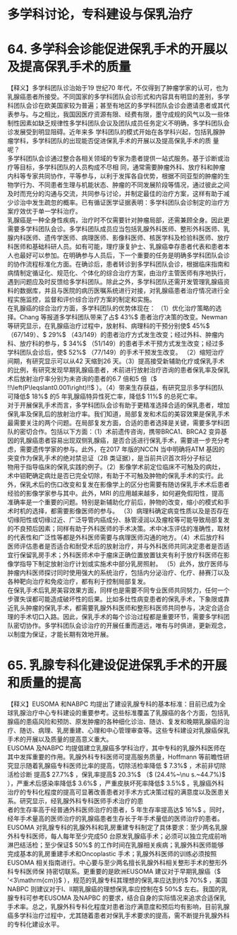 # 多学科讨论，专科建设与保乳治疗  
# 64. 多学科会诊能促进保乳手术的开展以及提高保乳手术的质量  
【释义】多学科团队诊治始于19 世纪70 年代，不仅得到了肿瘤学家的认可，也为乳腺癌患者所接受。不同国家的多学科团队会诊形式和内容具有明显的差别，多学科团队会诊在欧美国家较为普遍；甚至有地区的多学科团队会诊会邀请患者或其代表参与。与之相比，我国因医疗资源有限、经费有限，墨守成规的风气以及一些体制性因素如缺乏规律性多学科团队会议及团队成员任务定义不明确，多学科团队会诊发展受到明显阻碍。近年来多 学科团队的模式开始在各学科兴起，包括乳腺肿瘤学科，多学科团队的出现能否促进保乳手术的开展以及提高保乳手术的质 量呢？  
多学科团队会诊通过整合各相关领域的专家为患者提供一站式服务。基于诊断或治疗等目标，多学科团队的人员构成不尽相 同，通常需要肿瘤外科、放疗科和肿瘤内科等专家共同协作，平等参与，以利于发挥各自优势，根据不同亚型的肿瘤的生物学行为、不同患者生理与机能状态、肿瘤的不同发展阶段等情况，通过彼此之间及时而充分的沟通与交流，共同参与讨论，并制定最佳的治疗方案，这样有助于减少诊治中发生疏忽的概率。已有循证医学证据表明：多学科团队会诊制定的治疗方案疗效优于单一学科治疗。  
乳腺癌是一种全身性疾病，治疗时不仅需要针对肿瘤局部，还需兼顾全身。因此更需要多学科团队会诊。多学科团队成员应当包括乳腺外科医师、整形外科医师、乳腺内科医师、遗传学医师、病理医师、影像科医师、核医学科及检验科医师、放疗科医师和基础科研人员。如有可能，理疗康复护士、乳腺癌幸存患者代表和患者本人也最好可以参加。在明确参与人员后，下一个重要的任务是明确多学科团队会诊的协作流程标准化方面。在确诊后，患者转诊到多学科团队会诊，根据临床指南和病情制定循证化、规范化、个体化的综合治疗方案，由治疗主管医师有序地执行，遇到问题应及时反馈给多学科团队。除此之外，多学科团队还需开发管理乳腺癌资料的数据库，并且与医院的病历医嘱系统进行对接，对乳腺癌患者治疗情况进行全程实施监控，监督和评价综合治疗方案的制定和实施。  
在乳腺癌的综合治疗方面，多学科团队的优势体现在： （1）优化治疗策略的选择。Chang 等报道多学科团队带来了占$ 43\%$  患者治疗决策的改变。Newman 等研究显示，在乳腺癌治疗过程中，放射科、病理科的干预分别使$ 45\%$ （67/149）、$ 29\%$ （43/149）的患者治疗方式发生改变；经过外科、肿瘤内科、放疗科的参与，$ 34\%$ （51/149）的患者手术干预方式发生改变；经过多学科团队会诊后，使$ 52\%$ （77/149）的手术干预发生改变。 （2）缩短治疗间期，有研究显示可以从42 天缩到26 天。（3）提高接受新辅助化疗或保乳手术的比例，有研究发现早期乳腺癌患者，术前进行放射治疗咨询的患者保乳率及保乳术后放射治疗率分别为未咨询的患者的6.7 倍和5 倍（$ \!\!\left(P\leqslant0.001\right)\!\!$ ）。（4）带来生存获益，有研究显示多学科团队可降低$ 18\%$  的5 年乳腺癌特异性死亡率，降低$ 11\%$  的总死亡率。  
对于开展保乳手术而言，多学科团队会诊有助于更精准选择合适的保乳患者，增加保乳率及保乳后的放射治疗率。我们知道，局部复发和术后的美容效果是保乳手术最需要关注的两个问题。在局部复发方面，合适的患者选择是关键，需要多学科团队的密切合作。包括以下方面：（1）术前遗传咨询，携带BRCA1、BRCA2 变异基因的乳腺癌患者容易出现双侧乳腺癌，是否合适进行保乳手术，需要进一步充分考虑，需要遗传学家的参与。此外，在2017 年版的NCCN 当中明确将ATM 基因的突变作为保乳手术的绝对禁忌证（2B 类证据），是当前共识首次将分子标记  
物用于指导临床的保乳实践的例子。（2）影像学术前定位临床不可触及的病灶，术中钼靶确定病灶是否已完全切除，有助于不可触及肿物的保乳手术的实行。此外，保乳术后的伤口改变和复发在影像学上的区分也需要有随访保乳手术术后患者经验的影像学家参与其中。此外，MRI 的应用越来越多，如何避免假阳性，提高准确率是一个重要的问题。特别是新辅助化疗前后，肿物的改变，缩小的模式和手术时机的选择，都需要影像医师的参与。 （3）病理科确定病变性质以及是否存在切缘阳性或切缘过近、广泛导管内癌成分、脉管浸润以及瘤栓等可能导致局部复发的不良预后因素；同样有助于外科医师的手术决策。术中冰冻评估的准确性，取材的代表性和广泛性等都是外科医师需要与病理医师沟通的地方。（4）术后放疗科医师评估患者是否适合和耐受术后的放射治疗，并与外科医师共同决定患者是否适宜行保留乳房手术；外科医师术中于瘤床正确位置放置钛夹有利于放疗科医师在影像学指导下制定放射治疗计划或实施术中部分乳房照射。 （5）此外，放疗医师与肿瘤内科医师探讨同时使用强大的系统治疗，包括内分泌治疗、化疗、赫赛汀以及各种靶向治疗和免疫治疗，都有利于控制局部复发。  
在保乳手术后乳房美容效果方面，同样也是需要不同专业医师共同努力，任何一个步骤失误都可能造成破坏性的后果。比如多灶性病变患者的保乳手术，下象限或靠近乳头肿瘤的保乳手术，都需要乳腺外科医师和整形科医师共同参与，决定合适合理的手术切口入路。因此，保乳手术的每个诊治过程都是重要环节，需要多学科团队密切协作。多学科团队会诊治疗的开展任重而道远，唯有与时俱进，更新观念，以制度为保证，才能长期有效地开展。  
# 65. 乳腺专科化建设促进保乳手术的开展和质量的提高  
【释义】EUSOMA 和NABPC 均提出了建设乳腺专科的基本标准：目前已成为全球乳腺治疗中心专科建设的重要参考。这些标准覆盖了乳腺癌的各个方面，包括乳腺癌的患癌风险和预防、原发肿瘤的各种细化诊治、随访、复发和晚期乳腺癌的治疗、随访、病理、乳房重建、心理和中心管理审查等。这些专科建设对乳腺癌保乳手术的开展以及质量的提高意义重大。  
EUSOMA 及NABPC 均提倡建立乳腺癌多学科治疗，其中专科的乳腺外科医师在其中发挥重要的作用。乳腺外科专科医师可提高服务质量，Hoffmann 等前瞻性研究显示随着乳腺癌专科医师比率的提高，切除活检率降低 $ 7.3\%$  ，术前非切除活检诊断 提高$ 27.7\%$ ，保乳率提高$ 20.3\%$ （$ (24.4\%~\nu s.~44.7\%)$ ），严重术后感染率降低$ 3.6\%$ ，严重皮肤坏死率降低$ 3.5\%$ 。乳腺癌外科治疗的专科化程度的提高可显著改善患者对手术方式决策过程的满意度以及医患关系。研究显示，经乳腺外科专科医师手术治疗的患  
者的生存率高于经普通外科医师治疗的患者，5 年生存率提高达$ 16\%$ 。同时，经年手术量高的医师治疗的乳腺癌患者生存长于年手术量低的医师治疗的患者。EUSOMA 对乳腺专科的乳腺外科和乳房重建专科制定了具体要求：至少两名乳腺外科专科医师，每人每年至少完成50 台原发乳腺癌手术；必须可以独立完成前哨淋巴结活检；至少保证$ 50\%$  的工作时间在乳腺相关疾病；乳腺外科医师能够完成基本的乳房重建手术和Oncoplastic 手术；乳腺外科医师的训练必须按照EUSOMA 相关指南进行。中心要与至少两名擅长乳腺外科相关整形手术的整形外科专科医师保 持密切联系。更重要的是欧洲EUSOMA 建议对于早期乳腺癌（$ '<3\mathrm{cm})$ ），规范的乳腺专科其理想的保乳率应达到约$ 70\%$ ，美国NABPC 则建议对于Ⅰ、Ⅱ期乳腺癌的理想保乳率应控制在$ 50\%$ 左右。我国的乳腺专科可参考EUSOMA 及NAPBC 的要求，结合自身的实际情况来追求合适保乳手术率。总之，乳腺外科专科化程度对患者治疗满意度和预后均有影响，目前乳腺癌多学科治疗过程中，尤其随着患者对保乳手术要求的提高，需不断提升乳腺外科的专科化建设水平。  
